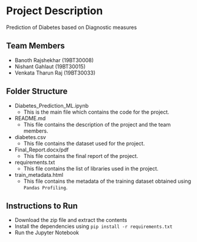 # Project Description
Prediction of Diabetes based on Diagnostic measures

## Team Members
- Banoth Rajshekhar (19BT30008)
- Nishant Gahlaut (19BT30015)
- Venkata Tharun Raj (19BT30033)

## Folder Structure
- Diabetes_Prediction_ML.ipynb
    - This is the main file which contains the code for the project.
- README.md
    - This file contains the description of the project and the team members.
- diabetes.csv
    - This file contains the dataset used for the project.
- Final_Report.docx/pdf
    - This file contains the final report of the project.
- requirements.txt
    - This file contains the list of libraries used in the project.
- train_metadata.html
    - This file contains the metadata of the training dataset obtained using `Pandas Profiling`.

## Instructions to Run
- Download the zip file and extract the contents
- Install the dependencies using `pip install -r requirements.txt`
- Run the Jupyter Notebook
